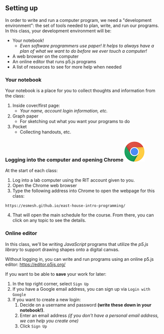 ## Setting up
In order to write and run a computer program, we need a "development environment": the set of tools needed to plan, write, and run our programs. In this class, your development environment will be:

- Your notebook!
    - *Even software programmers use paper! It helps to always have a plan of what we want to do before we ever touch a computer!*
- A web browser on the computer
- An online editor that runs p5.js programs
- A list of resources to see for more help when needed

### Your notebook
Your notebook is a place for you to collect thoughts and information from the class:
1. Inside cover/first page:
    - *Your name, account login information, etc.*
2. Graph paper
    - For sketching out what you want your programs to do
3. Pocket
    - Collecting handouts, etc.
    
### Logging into the computer and opening Chrome ![chrome_logo.png](images/chrome_logo.png)
At the start of each class:
1. Log into a lab computer using the RIT account given to you.
2. Open the Chrome web browser
3. Type the following address into Chrome to open the webpage for this class:
```
https://esmesh.github.io/east-house-intro-programming/
```
4. That will open the main schedule for the course. From there, you can click on any topic to see the details.

### Online editor
In this class, we'll be writing *JavaScript* programs that utilize the *p5.js library* to support drawing shapes onto a digital canvas.

Without logging in, you can write and run programs using an online p5.js editor: <a href="https://editor.p5js.org/" target="_blank">https://editor.p5js.org/</a> 

If you want to be able to **save** your work for later:
1. In the top right corner, select `Sign Up`
2. If you have a Google email address, you can sign up via `Login with Google`
3. If you want to create a new login:
    1. Decide on a username and password **(write these down in your notebook!)**.
    2. Enter an email address *(if you don't have a personal email address, we can help you create one)*
    3. Click `Sign Up`
